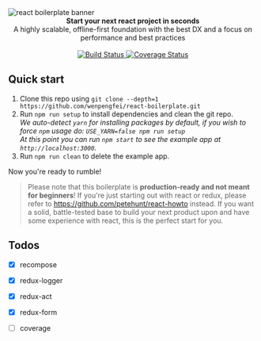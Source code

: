 <img src="https://raw.githubusercontent.com/mxstbr/react-boilerplate-brand/master/assets/banner-metal-optimized.jpg" alt="react boilerplate banner" align="center" />

<br />

<div align="center"><strong>Start your next react project in seconds</strong></div>
<div align="center">A highly scalable, offline-first foundation with the best DX and a focus on performance and best practices</div>

<br />

<div align="center">
  <!-- Build Status -->
  <a href="https://travis-ci.org/wenpengfei/react-boilerplate">
    <img src="https://travis-ci.org/wenpengfei/react-boilerplate.svg?branch=develop" alt="Build Status" />
  </a>
  <!-- Test Coverage -->
  <a href='https://coveralls.io/github/wenpengfei/react-boilerplate?branch=master'>
    <img src='https://coveralls.io/repos/github/wenpengfei/react-boilerplate/badge.svg?branch=master' alt='Coverage Status' />
  </a>
</div>

## Quick start

1. Clone this repo using `git clone --depth=1 https://github.com/wenpengfei/react-boilerplate.git`
1. Run `npm run setup` to install dependencies and clean the git repo.<br />
   *We auto-detect `yarn` for installing packages by default, if you wish to force `npm` usage do: `USE_YARN=false npm run setup`*<br />
   *At this point you can run `npm start` to see the example app at `http://localhost:3000`.*
1. Run `npm run clean` to delete the example app.

Now you're ready to rumble!

> Please note that this boilerplate is **production-ready and not meant for beginners**! If you're just starting out with react or redux, please refer to https://github.com/petehunt/react-howto instead. If you want a solid, battle-tested base to build your next product upon and have some experience with react, this is the perfect start for you.


## Todos

- [x] recompose
- [x] redux-logger
- [x] redux-act
- [x] redux-form
- [ ] coverage


